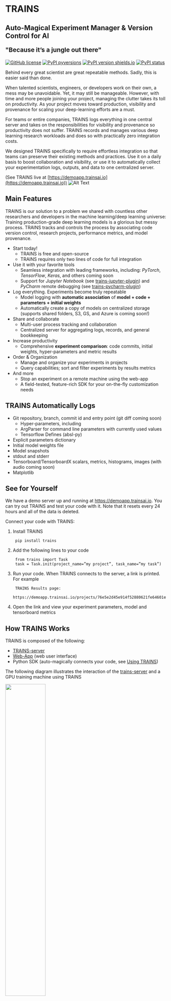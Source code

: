 # TRAINS
## Auto-Magical Experiment Manager & Version Control for AI

<p style="font-size:1.2rem; font-weight:700;">"Because it’s a jungle out there"</p>

[![GitHub license](https://img.shields.io/github/license/allegroai/trains.svg)](https://img.shields.io/github/license/allegroai/trains.svg)
[![PyPI pyversions](https://img.shields.io/pypi/pyversions/trains.svg)](https://img.shields.io/pypi/pyversions/trains.svg)
[![PyPI version shields.io](https://img.shields.io/pypi/v/trains.svg)](https://img.shields.io/pypi/v/trains.svg)
[![PyPI status](https://img.shields.io/pypi/status/trains.svg)](https://pypi.python.org/pypi/trains/)

Behind every great scientist are great repeatable methods. Sadly, this is easier said than done.

When talented scientists, engineers, or developers work on their own, a mess may be unavoidable.
Yet, it may still be manageable. However, with time and more people joining your project, managing the clutter takes
its toll on productivity. As your project moves toward production, visibility and provenance for scaling your
deep-learning efforts are a must.

For teams or entire companies, TRAINS logs everything in one central server and takes on the responsibilities for
visibility and provenance so productivity does not suffer. TRAINS records and manages various deep learning
research workloads and does so with practically zero integration costs.

We designed TRAINS specifically to require effortless integration so that teams can preserve their existing methods
and practices. Use it on a daily basis to boost collaboration and visibility, or use it to automatically collect
your experimentation logs, outputs, and data to one centralized server.

(See TRAINS live at [https://demoapp.trainsai.io](https://demoapp.trainsai.io))
![Alt Text](https://github.com/allegroai/trains/blob/master/docs/webapp_screenshots.gif?raw=true)


## Main Features

TRAINS is our solution to a problem we shared with countless other researchers and developers in the machine
learning/deep learning universe: Training production-grade deep learning models is a glorious but messy process.
TRAINS tracks and controls the process by associating code version control, research projects,
performance metrics, and model provenance.

* Start today!
    * TRAINS is free and open-source
    * TRAINS requires only two lines of code for full integration
* Use it with your favorite tools
    * Seamless integration with leading frameworks, including: *PyTorch*, *TensorFlow*, *Keras*, and others coming soon
    * Support for *Jupyter Notebook* (see [trains-jupyter-plugin](https://github.com/allegroai/trains-jupyter-plugin))
    and *PyCharm* remote debugging (see [trains-pycharm-plugin](https://github.com/allegroai/trains-pycharm-plugin))
* Log everything. Experiments become truly repeatable
    * Model logging with **automatic association** of **model + code + parameters + initial weights**
    * Automatically create a copy of models on centralized storage (supports shared folders, S3, GS, and Azure is coming soon!)
* Share and collaborate
    * Multi-user process tracking and collaboration
    * Centralized server for aggregating logs, records, and general bookkeeping
* Increase productivity
    * Comprehensive **experiment comparison**: code commits, initial weights, hyper-parameters and metric results
* Order & Organization
    * Manage and organize your experiments in projects
    * Query capabilities; sort and filter experiments by results metrics
* And more
    * Stop an experiment on a remote machine using the web-app
    * A field-tested, feature-rich SDK for your on-the-fly customization needs


## TRAINS Automatically Logs

* Git repository, branch, commit id and entry point (git diff coming soon)
    * Hyper-parameters, including
    * ArgParser for command line parameters with currently used values
    * Tensorflow Defines (absl-py)
* Explicit parameters dictionary
* Initial model weights file
* Model snapshots
* stdout and stderr
* Tensorboard/TensorboardX scalars, metrics, histograms, images (with audio coming soon)
* Matplotlib


## See for Yourself

We have a demo server up and running at https://demoapp.trainsai.io. You can try out TRAINS and test your code with it.
Note that it resets every 24 hours and all of the data is deleted.

Connect your code with TRAINS:

1. Install TRAINS

        pip install trains

1. Add the following lines to your code

        from trains import Task
        task = Task.init(project_name=”my project”, task_name=”my task”)

1. Run your code. When TRAINS connects to the server, a link is printed. For example

        TRAINS Results page:
        https://demoapp.trainsai.io/projects/76e5e2d45e914f52880621fe64601e85/experiments/241f06ae0f5c4b27b8ce8b64890ce152/output/log

1. Open the link and view your experiment parameters, model and tensorboard metrics


## How TRAINS Works

TRAINS is composed of the following:

* [TRAINS-server](https://github.com/allegroai/trains-server)
* [Web-App](https://github.com/allegroai/trains-web) (web user interface)
* Python SDK (auto-magically connects your code, see [Using TRAINS](#using-trains))

The following diagram illustrates the interaction of the [trains-server](https://github.com/allegroai/trains-server)
and a GPU training machine using TRAINS

<!---
![Alt Text](https://github.com/allegroai/trains/blob/master/docs/system_diagram.png?raw=true)
-->
<img src="https://github.com/allegroai/trains/blob/master/docs/system_diagram.png?raw=true" width="50%">


## Installing and Configuring TRAINS

1. Install and run trains-server (see [Installing the TRAINS Server](https://github.com/allegroai/trains-server))

2. Install TRAINS package

    	pip install trains

3. Run the initial configuration wizard and follow the instructions to setup TRAINS package
(http://**_trains-server ip_**:__port__ and user credentials)

	    trains-init

After installing and configuring, you can access your configuration file at `~/trains.conf`

Sample configuration file available [here](https://github.com/allegroai/trains/blob/master/docs/trains.conf).

## Using TRAINS

Add the following two lines to the beginning of your code

    from trains import Task
    task = Task.init(project_name, task_name)

* If project_name is not provided, the repository name will be used instead
* If task_name (experiment) is not provided, the current filename will be used instead

Executing your script prints a direct link to the experiment results page, for example:

```bash
TRAINS Results page:

https://demoapp.trainsai.io/projects/76e5e2d45e914f52880621fe64601e85/experiments/241f06ae0f5c4b27b8ce8b64890ce152/output/log
```

*For more examples and use cases*, see [examples](https://github.com/allegroai/trains/blob/master/docs/trains_examples.md).

![Alt Text](https://github.com/allegroai/trains/blob/master/docs/results_screenshots.gif?raw=true)


## Who Supports TRAINS?

TRAINS is supported by the same team behind *allegro.ai*,
where we build deep learning pipelines and infrastructure for enterprise companies.

We built TRAINS to track and control the glorious but messy process of training production-grade deep learning models.
We are committed to vigorously supporting and expanding the capabilities of TRAINS.

## Why Are We Releasing TRAINS?

We believe TRAINS is ground-breaking. We wish to establish new standards of experiment management in
deep-learning and ML. Only the greater community can help us do that.

We promise to always be backwardly compatible. If you start working with TRAINS today,
even though this project is currently in the beta stage, your logs and data will always upgrade with you.

## License

Apache License, Version 2.0 (see the [LICENSE](https://www.apache.org/licenses/LICENSE-2.0.html) for more information)

## Guidelines for Contributing

See the TRAINS [Guidelines for Contributing](https://github.com/allegroai/trains/blob/master/docs/contributing.md).

## FAQ

See the TRAINS [FAQ](https://github.com/allegroai/trains/blob/master/docs/faq.md).

<p style="font-size:0.9rem; font-weight:700; font-style:italic">May the force (and the goddess of learning rates) be with you!</p>

